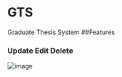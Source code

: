 # GTS
Graduate Thesis System
##Features
### Update Edit Delete
![image](https://github.com/user-attachments/assets/9d9843b6-be07-4e23-bd7a-336aaacae647)
